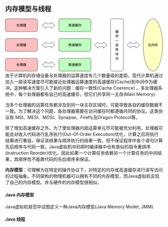 ## 内存模型与线程
![](img/硬件的效率与一致性.png)
由于计算机的存储设备与处理器的运算速度有几个数量级的差距，现代计算机通过加入一层读写速度尽可能接近处理器运算速度的高速缓存(Cache)到中间作为缓冲。这种解决方案引入了新的问题：缓存一致性(Cache Coerence) 。多处理器系统中，每个处理器都有自己的高速缓存，但它们共享同一主存(Main Memory).

当多个处理器的运算任务都涉及到同一块主存区域时，可能导致各自的缓存数据不一致。为了解决这个问题，各处理器需要在访问缓存时都遵循共同的协议。这类协议有 MSI、MESI、MOSI、Synapse、Firefly及Dragon Protocol等。

除了增加高速缓存之外，为了使处理器内部运算单元尽可能被充分利用，处理器可能会对收入代码进行乱序执行(Out-Of-Order Execution)优化，计算之后将执行结果进行重组，保证该结果与顺序执行的结果一致，但不保证程序中各个语句计算先后顺序与代码一致。Java虚拟机中的即时编译器中也有类似的指令重排序(Instruction Reorder)优化。因此如果一个计算任务依赖另一个计算任务的中间结果，其顺序性不能靠代码的先后顺序来保证。

**内存模型**：可理解为在特定的操作协议下，对特定的内存或高速缓存进行读写访问的过程抽象。不同架构的物理机器可以拥有不同的内存模型，而Java虚拟机实现了自己的内存模型。并与硬件的内存模型很相似。
#### Java 内存模型
Java虚拟机规范中试图定义一种Java内存模型(Java Memory Model, JMM)
#### Java 线程